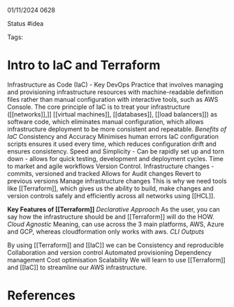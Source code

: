 01/11/2024 0628

Status #idea

Tags:

# Intro to IaC and Terraform

Infrastructure as Code (IaC) - Key DevOps Practice that involves managing and provisioning infrastructure resources with machine-readable definition files rather than manual configuration with interactive tools, such as AWS Console.
The core principle of IaC is to treat your infrastructure ([[networks]],]] [[virtual machines]], [[databases]], [[load balancers]]) as software code, which eliminates manual configuration, which allows infrastructure deployment to be more consistent and repeatable.
*Benefits of IaC*
	Consistency and Accuracy
	Minimises human errors
	IaC configuration scripts ensures it used every time, which reduces configuration drift and ensures consistency.
	Speed and Simplicity - Can be rapidly set up and torn down - allows for quick testing, development and deployment cycles. Time to market and agile workflows
	Version Control.
	Infrastructure changes - commits, versioned and tracked
	Allows for Audit changes
	Revert to previous versions
	Manage infrastructure changes
This is why we need tools like [[Terraform]], which gives us the ability to build, make changes and version controls safely and efficiently across all networks using [[HCL]].

**Key Features of [[Terraform]]**
	*Declarative Approach*
		As the user, you can say how the infrastructure should be and [[Terraform]] will do the HOW.
	*Cloud Agnostic*
		Meaning, can use across the 3 main platforms, AWS, Azure and GCP, whereas cloudformation only works with aws.
	*CLI Outputs*

By using [[Terraform]] and [[IaC]] we can be
	Consistency and reproducible
	Collaboration and version control
	Automated provisioning
	Dependency management
	Cost optimisation
	Scalability
We will learn to use [[Terraform]] and [[IaC]] to streamline our AWS infrastructure.





# References
